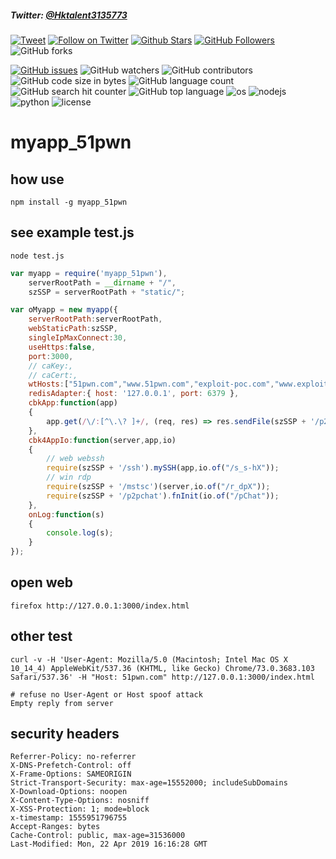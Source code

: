 
##### Twitter: [@Hktalent3135773](https://twitter.com/Hktalent3135773) 
[![Tweet](https://img.shields.io/twitter/url/http/Hktalent3135773.svg?style=social)](https://twitter.com/intent/tweet?original_referer=https%3A%2F%2Fdeveloper.twitter.com%2Fen%2Fdocs%2Ftwitter-for-websites%2Ftweet-button%2Foverview&ref_src=twsrc%5Etfw&text=myapp%20-%20Automated%20Pentest%20Recon%20Scanner%20%40Hktalent3135773&tw_p=tweetbutton&url=https%3A%2F%2Fgithub.com%2Fhktalent%2Fmyapp)
[![Follow on Twitter](https://img.shields.io/twitter/follow/Hktalent3135773.svg?style=social&label=Follow)](https://twitter.com/intent/follow?screen_name=Hktalent3135773)
[![Github Stars](https://img.shields.io/github/stars/hktalent/myapp.svg?style=social&label=Stars&color=orange)](https://github.com/hktalent/myapp/) 
[![GitHub Followers](https://img.shields.io/github/followers/hktalent.svg?style=social&label=Follow)](https://github.com/hktalent/myapp/)
![GitHub forks](https://img.shields.io/github/forks/hktalent/myapp.svg?style=social&label=Fork)

[![GitHub issues](https://img.shields.io/github/issues/hktalent/myapp.svg)](https://github.com/hktalent/myapp/issues) 
![GitHub watchers](https://img.shields.io/github/watchers/hktalent/myapp.svg?label=Watch)
![GitHub contributors](https://img.shields.io/github/contributors/hktalent/myapp.svg?colorB=red&colorA=orange)
![GitHub code size in bytes](https://img.shields.io/github/languages/code-size/hktalent/myapp.svg?colorB=ff9988&colorA=006666)
![GitHub language count](https://img.shields.io/github/languages/count/hktalent/myapp.svg?colorB=995500&colorA=551166)
![GitHub search hit counter](https://img.shields.io/github/search/hktalent/myapp/goto.svg?colorB=0077ff&colorA=11aadd)
![GitHub top language](https://img.shields.io/github/languages/top/hktalent/myapp.svg?colorB=red&colorA=dd88ff)
![os](https://img.shields.io/badge/OS-Linux,%20Window,%20macOS-green.svg)
![nodejs](https://img.shields.io/badge/nodejs-blue.svg)
![python](https://img.shields.io/badge/python2-red.svg)
![license](https://img.shields.io/github/license/mashape/apistatus.svg)

# myapp_51pwn

## how use
```
npm install -g myapp_51pwn
```
## see example test.js
```
node test.js
```
```js
var myapp = require('myapp_51pwn'),
    serverRootPath = __dirname + "/",
    szSSP = serverRootPath + "static/";

var oMyapp = new myapp({
    serverRootPath:serverRootPath,
    webStaticPath:szSSP,
    singleIpMaxConnect:30,
    useHttps:false,
    port:3000,
    // caKey:,
    // caCert:,
    wtHosts:["51pwn.com","www.51pwn.com","exploit-poc.com","www.exploit-poc.com"],
    redisAdapter:{ host: '127.0.0.1', port: 6379 },
    cbkApp:function(app)
    {
        app.get(/\/:[^\.\? ]+/, (req, res) => res.sendFile(szSSP + '/p2pchat.html'));
    },
    cbk4AppIo:function(server,app,io)
    {
        // web webssh
        require(szSSP + '/ssh').mySSH(app,io.of("/s_s-hX"));
        // win rdp
        require(szSSP + '/mstsc')(server,io.of("/r_dpX"));
        require(szSSP + '/p2pchat').fnInit(io.of("/pChat"));
    },
    onLog:function(s)
    {
        console.log(s);
    }
});

```

## open web
```
firefox http://127.0.0.1:3000/index.html
```
## other test
```
curl -v -H 'User-Agent: Mozilla/5.0 (Macintosh; Intel Mac OS X 10_14_4) AppleWebKit/537.36 (KHTML, like Gecko) Chrome/73.0.3683.103 Safari/537.36' -H "Host: 51pwn.com" http://127.0.0.1:3000/index.html

# refuse no User-Agent or Host spoof attack
Empty reply from server

```
## security headers
```
Referrer-Policy: no-referrer
X-DNS-Prefetch-Control: off
X-Frame-Options: SAMEORIGIN
Strict-Transport-Security: max-age=15552000; includeSubDomains
X-Download-Options: noopen
X-Content-Type-Options: nosniff
X-XSS-Protection: 1; mode=block
x-timestamp: 1555951796755
Accept-Ranges: bytes
Cache-Control: public, max-age=31536000
Last-Modified: Mon, 22 Apr 2019 16:16:28 GMT
```